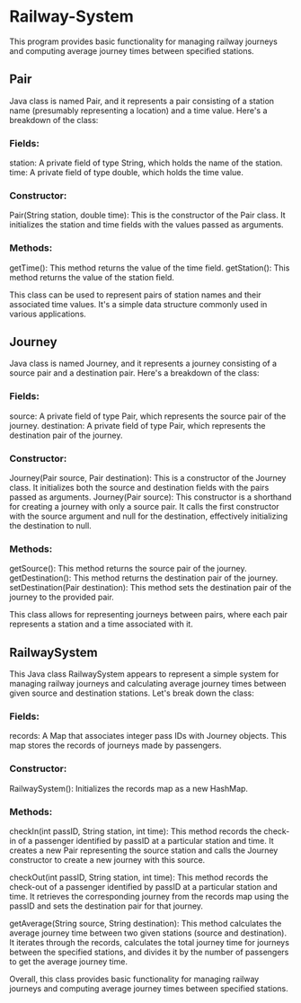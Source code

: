 # Railway-System
This program provides basic functionality for managing railway journeys and computing average journey times between specified stations.
## Pair
Java class is named Pair, and it represents a pair consisting of a station name (presumably representing a location) and a time value. Here's a breakdown of the class:

### Fields:

station: A private field of type String, which holds the name of the station.
time: A private field of type double, which holds the time value.
### Constructor:

Pair(String station, double time): This is the constructor of the Pair class. It initializes the station and time fields with the values passed as arguments.
### Methods:

getTime(): This method returns the value of the time field.
getStation(): This method returns the value of the station field.

This class can be used to represent pairs of station names and their associated time values. It's a simple data structure commonly used in various applications.

## Journey
 Java class is named Journey, and it represents a journey consisting of a source pair and a destination pair. Here's a breakdown of the class:

### Fields:

source: A private field of type Pair, which represents the source pair of the journey.
destination: A private field of type Pair, which represents the destination pair of the journey.
### Constructor:

Journey(Pair source, Pair destination): This is a constructor of the Journey class. It initializes both the source and destination fields with the pairs passed as arguments.
Journey(Pair source): This constructor is a shorthand for creating a journey with only a source pair. It calls the first constructor with the source argument and null for the destination, effectively initializing the destination to null.
### Methods:

getSource(): This method returns the source pair of the journey.
getDestination(): This method returns the destination pair of the journey.
setDestination(Pair destination): This method sets the destination pair of the journey to the provided pair.

This class allows for representing journeys between pairs, where each pair represents a station and a time associated with it.
## RailwaySystem
This Java class RailwaySystem appears to represent a simple system for managing railway journeys and calculating average journey times between given source and destination stations. Let's break down the class:

### Fields:

records: A Map that associates integer pass IDs with Journey objects. This map stores the records of journeys made by passengers.
### Constructor:

RailwaySystem(): Initializes the records map as a new HashMap.
### Methods:

checkIn(int passID, String station, int time): This method records the check-in of a passenger identified by passID at a particular station and time. It creates a new Pair representing the source station and calls the Journey constructor to create a new journey with this source.

checkOut(int passID, String station, int time): This method records the check-out of a passenger identified by passID at a particular station and time. It retrieves the corresponding journey from the records map using the passID and sets the destination pair for that journey.

getAverage(String source, String destination): This method calculates the average journey time between two given stations (source and destination). It iterates through the records, calculates the total journey time for journeys between the specified stations, and divides it by the number of passengers to get the average journey time.

Overall, this class provides basic functionality for managing railway journeys and computing average journey times between specified stations.
